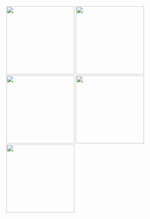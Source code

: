 <div>
  <img height="180em" src="http://github-profile-summary-cards.vercel.app/api/cards/profile-details?username=supriwahyu&theme=github_dark"/>
  <img height="180em" src="http://github-profile-summary-cards.vercel.app/api/cards/repos-per-language?username=supriwahyu&theme=github_dark"/>
  <img height="180em" src="http://github-profile-summary-cards.vercel.app/api/cards/most-commit-language?username=supriwahyu&theme=github_dark"/>
  <img height="180em" src="http://github-profile-summary-cards.vercel.app/api/cards/stats?username=supriwahyu&theme=github_dark"/>
  <img height="180em" src="http://github-profile-summary-cards.vercel.app/api/cards/productive-time?username=supriwahyu&theme=github_dark&utcOffset=7"/>
</div>
